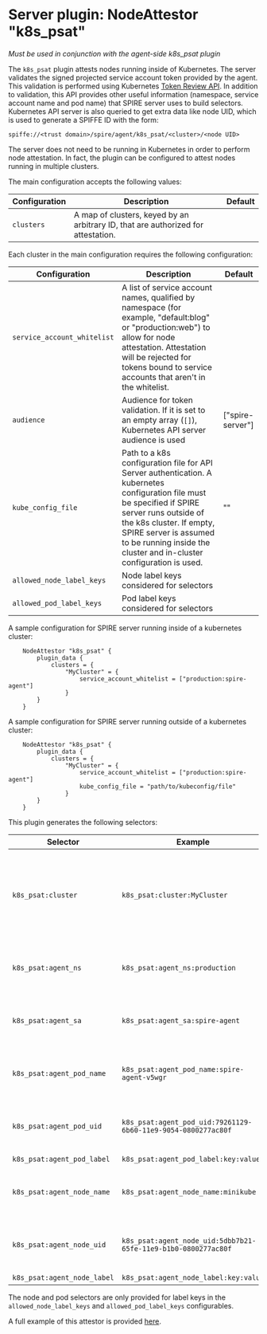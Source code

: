 # Server plugin: NodeAttestor "k8s_psat"

*Must be used in conjunction with the agent-side k8s_psat plugin*

The `k8s_psat` plugin attests nodes running inside of Kubernetes. The server
validates the signed projected service account token provided by the agent.
This validation is performed using Kubernetes [Token Review API](https://kubernetes.io/docs/reference/generated/kubernetes-api/v1.10/#tokenreview-v1-authentication-k8s-io). In addition to validation, this API provides other useful information (namespace, service account name and pod name) that SPIRE server uses to build selectors.
Kubernetes API server is also queried to get extra data like node UID, which is used to generate a SPIFFE ID with the form:

```
spiffe://<trust domain>/spire/agent/k8s_psat/<cluster>/<node UID>
```

The server does not need to be running in Kubernetes in order to perform node
attestation. In fact, the plugin can be configured to attest nodes running in
multiple clusters.

The main configuration accepts the following values:

| Configuration   | Description | Default                 |
| --------------- | ----------- | ----------------------- |
| `clusters`      | A map of clusters, keyed by an arbitrary ID, that are authorized for attestation. | |

Each cluster in the main configuration requires the following configuration:

| Configuration | Description | Default                 |
| ------------- | ----------- | ----------------------- |
| `service_account_whitelist` | A list of service account names, qualified by namespace (for example, "default:blog" or "production:web") to allow for node attestation. Attestation will be rejected for tokens bound to service accounts that aren't in the whitelist. | |
| `audience` | Audience for token validation. If it is set to an empty array (`[]`), Kubernetes API server audience is used | ["spire-server"] |
| `kube_config_file` | Path to a k8s configuration file for API Server authentication. A kubernetes configuration file must be specified if SPIRE server runs outside of the k8s cluster. If empty, SPIRE server is assumed to be running inside the cluster and in-cluster configuration is used. | ""|
| `allowed_node_label_keys` | Node label keys considered for selectors | |
| `allowed_pod_label_keys` | Pod label keys considered for selectors | |

A sample configuration for SPIRE server running inside of a kubernetes cluster:

```
    NodeAttestor "k8s_psat" {
        plugin_data {
            clusters = {
                "MyCluster" = {
                    service_account_whitelist = ["production:spire-agent"]
                }
        }
    }
```

A sample configuration for SPIRE server running outside of a kubernetes cluster:

```
    NodeAttestor "k8s_psat" {
        plugin_data {
            clusters = {
                "MyCluster" = {
                    service_account_whitelist = ["production:spire-agent"]
                    kube_config_file = "path/to/kubeconfig/file"
                }
        }
    }
```

This plugin generates the following selectors:

| Selector                    | Example                                                        | Description                                                                     |
| --------------------------- | -------------------------------------------------------------- | --------------------------------------------------------------------------------|
| `k8s_psat:cluster`          | `k8s_psat:cluster:MyCluster`                                   | Name of the cluster (from the plugin config) used to verify the token signature |
| `k8s_psat:agent_ns`         | `k8s_psat:agent_ns:production`                                 | Namespace that the agent is running under                                       |
| `k8s_psat:agent_sa`         | `k8s_psat:agent_sa:spire-agent`                                | Service Account the agent is running under                                      |
| `k8s_psat:agent_pod_name`   | `k8s_psat:agent_pod_name:spire-agent-v5wgr`                    | Name of the pod in which the agent is running                                   |
| `k8s_psat:agent_pod_uid`    | `k8s_psat:agent_pod_uid:79261129-6b60-11e9-9054-0800277ac80f`  | UID of the pod in which the agent is running                                    |
| `k8s_psat:agent_pod_label`  | `k8s_psat:agent_pod_label:key:value`                           | Pod Label |
| `k8s_psat:agent_node_name`  | `k8s_psat:agent_node_name:minikube`                            | Name of the node in which the agent is running                                  |
| `k8s_psat:agent_node_uid`   | `k8s_psat:agent_node_uid:5dbb7b21-65fe-11e9-b1b0-0800277ac80f` | UID of the node in which the agent is running                                   |
| `k8s_psat:agent_node_label` | `k8s_psat:agent_node_label:key:value`                          | Node Label |

The node and pod selectors are only provided for label keys in the `allowed_node_label_keys` and `allowed_pod_label_keys` configurables.


A full example of this attestor is provided [here](https://github.com/spiffe/spire-examples/tree/54dbcbc8c378bb11c5040eb261ec51bc82f8a79b/examples/k8s/simple_psat).
